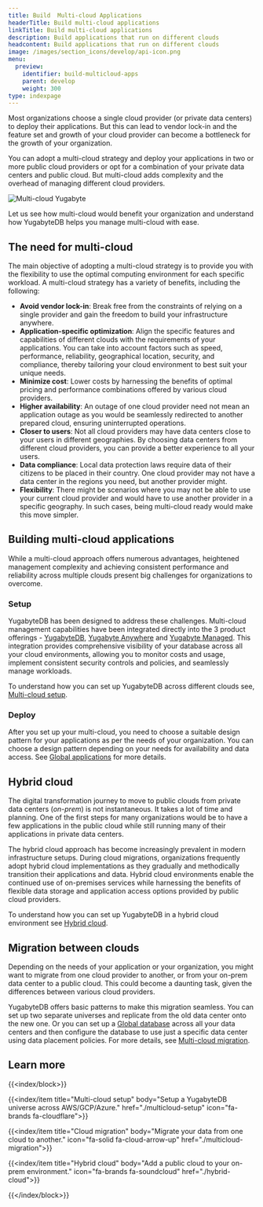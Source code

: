```yaml
---
title: Build  Multi-cloud Applications
headerTitle: Build multi-cloud applications
linkTitle: Build multi-cloud applications
description: Build applications that run on different clouds
headcontent: Build applications that run on different clouds
image: /images/section_icons/develop/api-icon.png
menu:
  preview:
    identifier: build-multicloud-apps
    parent: develop
    weight: 300
type: indexpage
---
```


Most organizations choose a single cloud provider (or private data centers) to deploy their applications. But this can lead to vendor lock-in and the feature set and growth of your cloud provider can become a bottleneck for the growth of your organization.

You can adopt a multi-cloud strategy and deploy your applications in two or more public cloud providers or opt for a combination of your private data centers and public cloud. But multi-cloud adds complexity and the overhead of managing different cloud providers.

![Multi-cloud Yugabyte](/images/develop/multicloud/multicloud-global-spread.png)

Let us see how multi-cloud would benefit your organization and understand how YugabyteDB helps you manage multi-cloud with ease.

## The need for multi-cloud

The main objective of adopting a multi-cloud strategy is to provide you with the flexibility to use the optimal computing environment for each specific workload. A multi-cloud strategy has a variety of benefits, including the following:

- **Avoid vendor lock-in**: Break free from the constraints of relying on a single provider and gain the freedom to build your infrastructure anywhere.
- **Application-specific optimization**: Align the specific features and capabilities of different clouds with the requirements of your applications. You can take into account factors such as speed, performance, reliability, geographical location, security, and compliance, thereby tailoring your cloud environment to best suit your unique needs.
- **Minimize cost**: Lower costs by harnessing the benefits of optimal pricing and performance combinations offered by various cloud providers.
- **Higher availability**: An outage of one cloud provider need not mean an application outage as you would be seamlessly redirected to another prepared cloud, ensuring uninterrupted operations.
- **Closer to users**: Not all cloud providers may have data centers close to your users in different geographies. By choosing data centers from different cloud providers, you can provide a better experience to all your users.
- **Data compliance**: Local data protection laws require data of their citizens to be placed in their country. One cloud provider may not have a data center in the regions you need, but another provider might.
- **Flexibility**: There might be scenarios where you may not be able to use your current cloud provider and would have to use another provider in a specific geography. In such cases, being multi-cloud ready would make this move simpler.

## Building multi-cloud applications

While a multi-cloud approach offers numerous advantages, heightened management complexity and achieving consistent performance and reliability across multiple clouds present big challenges for organizations to overcome.

### Setup

YugabyteDB has been designed to address these challenges. Multi-cloud management capabilities have been integrated directly into the 3 product offerings - [YugabyteDB](../../), [Yugabyte Anywhere](../../yugabyte-platform/) and [Yugabyte Managed](../../yugabyte-cloud/). This integration provides comprehensive visibility of your database across all your cloud environments, allowing you to monitor costs and usage, implement consistent security controls and policies, and seamlessly manage workloads.

To understand how you can set up YugabyteDB across different clouds see, [Multi-cloud setup](./multicloud-setup).

### Deploy

After you set up your multi-cloud, you need to choose a suitable design pattern for your applications as per the needs of your organization. You can choose a design pattern depending on your needs for availability and data access. See [Global applications](../build-global-apps/) for more details.

## Hybrid cloud

The digital transformation journey to move to public clouds from private data centers (_on-prem_) is not instantaneous. It takes a lot of time and planning. One of the first steps for many organizations would be to have a few applications in the public cloud while still running many of their applications in private data centers.

The hybrid cloud approach has become increasingly prevalent in modern infrastructure setups. During cloud migrations, organizations frequently adopt hybrid cloud implementations as they gradually and methodically transition their applications and data. Hybrid cloud environments enable the continued use of on-premises services while harnessing the benefits of flexible data storage and application access options provided by public cloud providers.

To understand how you can set up YugabyteDB in a hybrid cloud environment see [Hybrid cloud](./hybrid-cloud).

## Migration between clouds

Depending on the needs of your application or your organization, you might want to migrate from one cloud provider to another, or from your on-prem data center to a public cloud. This could become a daunting task, given the differences between various cloud providers.

YugabyteDB offers basic patterns to make this migration seamless. You can set up two separate universes and replicate from the old data center onto the new one. Or you can set up a [Global database](../build-global-apps/global-database) across all your data centers and then configure the database to use just a specific data center using data placement policies. For more details, see [Multi-cloud migration](./multicloud-migration).

## Learn more

{{<index/block>}}

{{<index/item
    title="Multi-cloud setup"
    body="Setup a YugabyteDB universe across AWS/GCP/Azure."
    href="./multicloud-setup"
    icon="fa-brands fa-cloudflare">}}

{{<index/item
    title="Cloud migration"
    body="Migrate your data from one cloud to another."
    icon="fa-solid fa-cloud-arrow-up"
    href="./multicloud-migration">}}

{{<index/item
    title="Hybrid cloud"
    body="Add a public cloud to your on-prem environment."
    icon="fa-brands fa-soundcloud"
    href="./hybrid-cloud">}}

{{</index/block>}}
